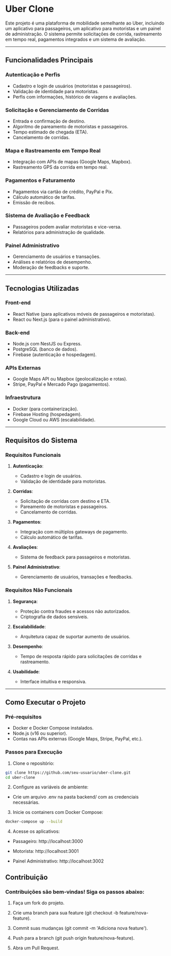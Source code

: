 # Uber Clone

Este projeto é uma plataforma de mobilidade semelhante ao Uber, incluindo um aplicativo para passageiros, um aplicativo para motoristas e um painel de administração. O sistema permite solicitações de corrida, rastreamento em tempo real, pagamentos integrados e um sistema de avaliação.

---

## **Funcionalidades Principais**

### **Autenticação e Perfis**
- Cadastro e login de usuários (motoristas e passageiros).
- Validação de identidade para motoristas.
- Perfis com informações, histórico de viagens e avaliações.

### **Solicitação e Gerenciamento de Corridas**
- Entrada e confirmação de destino.
- Algoritmo de pareamento de motoristas e passageiros.
- Tempo estimado de chegada (ETA).
- Cancelamento de corridas.

### **Mapa e Rastreamento em Tempo Real**
- Integração com APIs de mapas (Google Maps, Mapbox).
- Rastreamento GPS da corrida em tempo real.

### **Pagamentos e Faturamento**
- Pagamentos via cartão de crédito, PayPal e Pix.
- Cálculo automático de tarifas.
- Emissão de recibos.

### **Sistema de Avaliação e Feedback**
- Passageiros podem avaliar motoristas e vice-versa.
- Relatórios para administração de qualidade.

### **Painel Administrativo**
- Gerenciamento de usuários e transações.
- Análises e relatórios de desempenho.
- Moderação de feedbacks e suporte.

---

## **Tecnologias Utilizadas**

### **Front-end**
- React Native (para aplicativos móveis de passageiros e motoristas).
- React ou Next.js (para o painel administrativo).

### **Back-end**
- Node.js com NestJS ou Express.
- PostgreSQL (banco de dados).
- Firebase (autenticação e hospedagem).

### **APIs Externas**
- Google Maps API ou Mapbox (geolocalização e rotas).
- Stripe, PayPal e Mercado Pago (pagamentos).

### **Infraestrutura**
- Docker (para containerização).
- Firebase Hosting (hospedagem).
- Google Cloud ou AWS (escalabilidade).

---

## **Requisitos do Sistema**

### **Requisitos Funcionais**
1. **Autenticação**:
   - Cadastro e login de usuários.
   - Validação de identidade para motoristas.

2. **Corridas**:
   - Solicitação de corridas com destino e ETA.
   - Pareamento de motoristas e passageiros.
   - Cancelamento de corridas.

3. **Pagamentos**:
   - Integração com múltiplos gateways de pagamento.
   - Cálculo automático de tarifas.

4. **Avaliações**:
   - Sistema de feedback para passageiros e motoristas.

5. **Painel Administrativo**:
   - Gerenciamento de usuários, transações e feedbacks.

### **Requisitos Não Funcionais**
1. **Segurança**:
   - Proteção contra fraudes e acessos não autorizados.
   - Criptografia de dados sensíveis.

2. **Escalabilidade**:
   - Arquitetura capaz de suportar aumento de usuários.

3. **Desempenho**:
   - Tempo de resposta rápido para solicitações de corridas e rastreamento.

4. **Usabilidade**:
   - Interface intuitiva e responsiva.

---

## **Como Executar o Projeto**

### **Pré-requisitos**
- Docker e Docker Compose instalados.
- Node.js (v16 ou superior).
- Contas nas APIs externas (Google Maps, Stripe, PayPal, etc.).

### **Passos para Execução**
1. Clone o repositório:
```bash
git clone https://github.com/seu-usuario/uber-clone.git
cd uber-clone
```
2. Configure as variáveis de ambiente:

 - Crie um arquivo .env na pasta backend/ com as credenciais necessárias.

3. Inicie os containers com Docker Compose:
```bash
docker-compose up --build
```

4. Acesse os aplicativos:

- Passageiro: http://localhost:3000

- Motorista: http://localhost:3001

- Painel Administrativo: http://localhost:3002

## Contribuição

### Contribuições são bem-vindas! Siga os passos abaixo:

1. Faça um fork do projeto.

2. Crie uma branch para sua feature (git checkout -b feature/nova-feature).

3. Commit suas mudanças (git commit -m 'Adiciona nova feature').

4. Push para a branch (git push origin feature/nova-feature).

5. Abra um Pull Request.